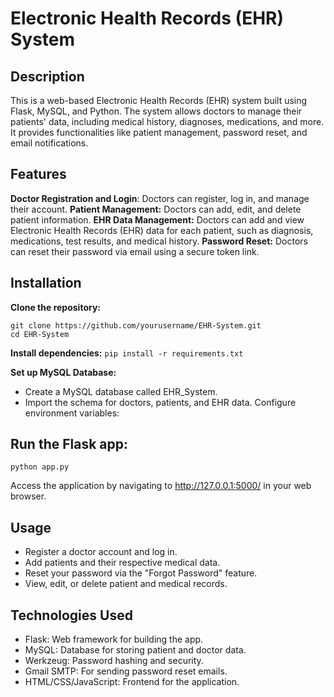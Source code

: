 # Electronic Health Records (EHR) System
## Description
This is a web-based Electronic Health Records (EHR) system built using Flask, MySQL, and Python. The system allows doctors to manage their patients' data, including medical history, diagnoses, medications, and more. It provides functionalities like patient management, password reset, and email notifications.

## Features
**Doctor Registration and Login**: Doctors can register, log in, and manage their account.
**Patient Management:** Doctors can add, edit, and delete patient information.
**EHR Data Management:** Doctors can add and view Electronic Health Records (EHR) data for each patient, such as diagnosis, medications, test results, and medical history.
**Password Reset:** Doctors can reset their password via email using a secure token link.

## Installation
**Clone the repository:**
```
git clone https://github.com/yourusername/EHR-System.git
cd EHR-System
```

**Install dependencies:**
`pip install -r requirements.txt`

**Set up MySQL Database:**
- Create a MySQL database called EHR_System.
- Import the schema for doctors, patients, and EHR data.
Configure environment variables:

## Run the Flask app:
`python app.py`

Access the application by navigating to http://127.0.0.1:5000/ in your web browser.

## Usage
- Register a doctor account and log in.
- Add patients and their respective medical data.
- Reset your password via the "Forgot Password" feature.
- View, edit, or delete patient and medical records.

## Technologies Used
- Flask: Web framework for building the app.
- MySQL: Database for storing patient and doctor data.
- Werkzeug: Password hashing and security.
- Gmail SMTP: For sending password reset emails.
- HTML/CSS/JavaScript: Frontend for the application.

